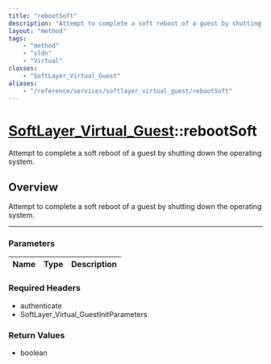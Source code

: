 ```yaml
---
title: "rebootSoft"
description: "Attempt to complete a soft reboot of a guest by shutting down the operating system."
layout: "method"
tags:
    - "method"
    - "sldn"
    - "Virtual"
classes:
    - "SoftLayer_Virtual_Guest"
aliases:
    - "/reference/services/softlayer_virtual_guest/rebootSoft"
---
```

# [SoftLayer_Virtual_Guest](/reference/services/SoftLayer_Virtual_Guest)::rebootSoft


Attempt to complete a soft reboot of a guest by shutting down the operating system.


## Overview 
Attempt to complete a soft reboot of a guest by shutting down the operating system. 

-----

### Parameters 
|Name | Type | Description |
| --- | --- | --- |


### Required Headers
* authenticate
* SoftLayer_Virtual_GuestInitParameters


### Return Values
* boolean





